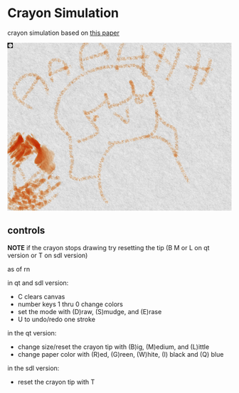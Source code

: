 # Crayon Simulation

crayon simulation based on [this paper](https://www.researchgate.net/publication/4038539_Simulating_wax_crayons)

![showcase image](crayon.png)


## controls

**NOTE** if the crayon stops drawing try resetting the tip (B M or L on qt version or T on sdl version)

as of rn

in qt and sdl version:
- C clears canvas
- number keys 1 thru 0 change colors
- set the mode with (D)raw, (S)mudge, and (E)rase
- U to undo/redo one stroke

in the qt version:
- change size/reset the crayon tip with (B)ig, (M)edium, and (L)ittle
- change paper color with (R)ed, (G)reen, (W)hite, (I) black and (Q) blue

in the sdl version:
- reset the crayon tip with T
